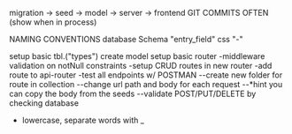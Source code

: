 migration -> seed -> model -> server -> frontend
GIT COMMITS OFTEN (show when in process)

NAMING CONVENTIONS
database Schema "entry_field"
css "-"

setup basic tbl.("types")
create model
setup basic router
-middleware validation on notNull constraints
-setup CRUD routes in new router
-add route to api-router
-test all endpoints w/ POSTMAN
--create new folder for route in collection
--change url path and body for each request
--\*hint you can copy the body from the seeds
--validate POST/PUT/DELETE by checking database

- lowercase, separate words with \_
